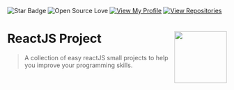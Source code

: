 ![Star Badge](https://img.shields.io/static/v1?label=%F0%9F%8C%9F&message=If%20Useful&style=style=flat&color=BC4E99)
![Open Source Love](https://badges.frapsoft.com/os/v1/open-source.svg?v=103)
[![View My Profile](https://img.shields.io/badge/View-My_Profile-green?logo=GitHub)](https://github.com/EhDohWah)
[![View Repositories](https://img.shields.io/badge/View-My_Repositories-blue?logo=GitHub)](https://github.com/EhDohWah?tab=repositories)

# ReactJS Project <img src="https://cdn.icon-icons.com/icons2/2107/PNG/512/file_type_reactjs_icon_130205.png" align="right" width="120" />

 > A collection of easy reactJS small projects to help you improve your programming skills.
